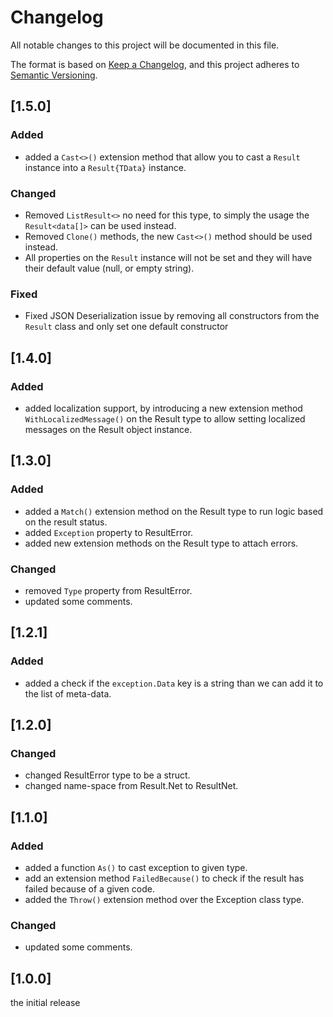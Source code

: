 # Changelog

All notable changes to this project will be documented in this file.

The format is based on [Keep a Changelog](https://keepachangelog.com/en/1.0.0/),
and this project adheres to [Semantic Versioning](https://semver.org/spec/v2.0.0.html).

## [1.5.0]

### Added

- added a `Cast<>()` extension method that allow you to cast a `Result` instance into a `Result{TData}` instance.

### Changed

- Removed `ListResult<>` no need for this type, to simply the usage the `Result<data[]>` can be used instead.
- Removed `Clone()` methods, the new `Cast<>()` method should be used instead.
- All properties on the `Result` instance will not be set and they will have their default value (null, or empty string).

### Fixed

- Fixed JSON Deserialization issue by removing all constructors from the `Result` class and only set one default constructor 

## [1.4.0]

### Added

- added localization support, by introducing a new extension method `WithLocalizedMessage()` on the Result type to allow setting localized messages on the Result object instance.

## [1.3.0]

### Added

- added a `Match()` extension method on the Result type to run logic based on the result status.
- added `Exception` property to ResultError.
- added new extension methods on the Result type to attach errors.

### Changed

- removed `Type` property from ResultError.
- updated some comments.

## [1.2.1]

### Added

- added a check if the `exception.Data` key is a string than we can add it to the list of meta-data.

## [1.2.0]

### Changed

- changed ResultError type to be a struct.
- changed name-space from Result.Net to ResultNet.

## [1.1.0]

### Added

- added a function `As()` to cast exception to given type.
- add an extension method `FailedBecause()` to check if the result has failed because of a given code.
- added the `Throw()` extension method over the Exception class type.

### Changed

- updated some comments.

## [1.0.0]

the initial release
